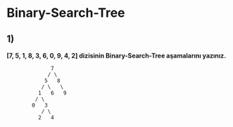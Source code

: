 # Binary-Search-Tree

## 1) 

**[7, 5, 1, 8, 3, 6, 0, 9, 4, 2] dizisinin Binary-Search-Tree aşamalarını yazınız.** 

                  7
                 / \
                5   8
               / \   \  
              1   6   9
             / \   
            0   3 
               / \
              2   4  
